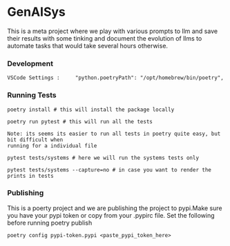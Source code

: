 # GenAISys

This is a meta project where we play with various prompts to llm and save their results with some tinking and document the evolution of llms to automate tasks that would take several hours otherwise.

### Development

    VSCode Settings :     "python.poetryPath": "/opt/homebrew/bin/poetry",
    

### Running Tests

    poetry install # this will install the package locally

    poetry run pytest # this will run all the tests

    Note: its seems its easier to run all tests in poetry quite easy, but bit difficult when
    running for a individual file

    pytest tests/systems # here we will run the systems tests only 

    pytest tests/systems --capture=no # in case you want to render the prints in tests

### Publishing

This is a poerty project and we are publishing the project to pypi.Make sure you have your pypi token or copy from your .pypirc file. Set the following before running poetry publish

    poetry config pypi-token.pypi <paste_pypi_token_here>

